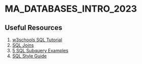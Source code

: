 # MA_DATABASES_INTRO_2023

## Useful Resources
1. [w3schools SQL Tutorial](https://www.w3schools.com/sql/)
2. [SQL Joins](https://www.w3schools.com/sql/sql_join.asp)
3. [5 SQL Subquery Examples](https://learnsql.com/blog/sql-subquery-examples/)
4. [SQL Style Guide](https://www.sqlstyle.guide/)
